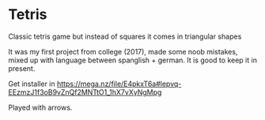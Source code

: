 # Tetris

Classic tetris game but instead of squares it comes in triangular shapes

It was my first project from college (2017), made some noob mistakes, mixed up with language between spanglish + german.
It is good to keep it in present.


Get installer in https://mega.nz/file/E4pkxT6a#lepvq-EEzmzJ1f3oB9vZnQf2MNTtO1_1hX7vXyNgMpg

Played with arrows.
